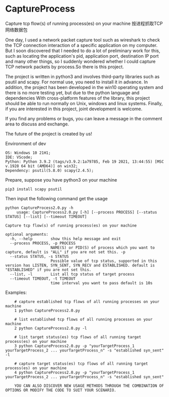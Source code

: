 # CaptureProcess
Capture tcp flow(s) of running process(es) on your machine
按进程抓取TCP网络数据包


One day, I used a network packet capture tool such as wireshark to check the TCP connection interaction of a specific application on my computer. But I soon discovered that I needed to do a lot of preliminary work for this, such as locating the application's pid, application port, destination IP port and many other things, so I suddenly wondered whether I could capture TCP network packets by process.So there is this project.

The project is written in python3 and involves third-party libraries such as psutil and scapy. For normal use, you need to install it in advance. In addition, the project has been developed in the win10 operating system and there is no more testing yet, but due to the python language and dependencies With cross-platform features of the library, this project should be able to run normally on Unix, windows and linux systems. Finally, if you are interested in this project, joint development is welcome.

If you find any problems or bugs, you can leave a message in the comment area to discuss and exchange.

The future of the project is created by us!



        

Environment of dev

    OS: Windows 10 21H1;
    IDE: VScode;
    Python: Python 3.9.2 (tags/v3.9.2:1a79785, Feb 19 2021, 13:44:55) [MSC v.1928 64 bit (AMD64)] on win32;
    Dependency: psutil(5.8.0) scapy(2.4.5);

Prepare, suppose you have python3 on your machine

    pip3 install scapy psutil
    
Then input the following command get the usage

    python CaptureProcess2.0.py -h
         usage: CaptureProcess2.0.py [-h] [--process PROCESS] [--status STATUS] [--list] [--timeout TIMEOUT]

    Capture tcp flow(s) of running process(es) on your machine

    optional arguments:
      -h, --help        show this help message and exit
      --process PROCESS, -p PROCESS
                        NAME(S) or PID(S) of process which you want to capture, default is "ALL" if you are not set this. -p
      --status STATUS, -s STATUS
                        Possible value of tcp status, supported in this version has LISTEN, SYN_SENT, SYN_RECV and ESTABLISHED. default is "ESTABLISHED" if you are not set this.
      --list, -l        List all tcp status of target process
      --timeout TIMEOUT, -t TIMEOUT
                        time interval you want to pass default is 10s

Examples:

        # capture established tcp flows of all running processes on your machine
        1 python CaptureProcess2.0.py 
        
        # list established tcp flows of all running processes on your machine
        2 python CaptureProcess2.0.py -l 
        
        # list target status(es) tcp flows of all running target process(es) on your machine
        3 python CaptureProcess2.0.py -p "yourTargetProcess_1 yourTargetProcess_2 ... yourTargetProcess_n" -s "established syn_sent" -l
        
        # capture target status(es) tcp flows of all running target process(es) on your machine
        4 python CaptureProcess2.0.py -p "yourTargetProcess_1 yourTargetProcess_2 ... yourTargetProcess_n" -s "established syn_sent"
        
        YOU CAN ALSO DISCOVER NEW USAGE METHODS THROUGH THE COMBINATION OF OPTIONS OR MODIFY THE CODE TO SUIT YOUR SCENARIO.
        
        



